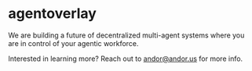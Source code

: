 # agentoverlay 

We are building a future of decentralized multi-agent systems where you are in control of your agentic workforce. 

Interested in learning more? Reach out to andor@andor.us for more info. 
